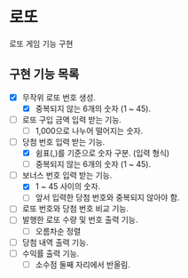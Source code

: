 # 로또

로또 게임 기능 구현

## 구현 기능 목록

- [x] 무작위 로또 번호 생성.
  -  [x] 중복되지 않는 6개의 숫자 (1 ~ 45).
- [ ] 로또 구입 금액 입력 받는 기능.
   - [ ] 1,000으로 나누어 떨어지는 숫자.
- [ ] 당첨 번호 입력 받는 기능.
   - [x] 쉼표(,)를 기준으로 숫자 구분. (입력 형식)
   - [ ] 중복되지 않는 6개의 숫자 (1 ~ 45).
- [ ] 보너스 번호 입력 받는 기능.
   - [x] 1 ~ 45 사이의 숫자.
   - [ ] 앞서 입력한 당첨 번호와 중복되지 않아야 함.
- [ ] 로또 번호와 당첨 번호 비교 기능.
- [ ] 발행한 로또 수량 및 번호 출력 기능.
   - [ ] 오름차순 정렬
- [ ] 당첨 내역 출력 기능.
- [ ] 수익률 출력 기능.
  - [ ] 소수점 둘째 자리에서 반올림.